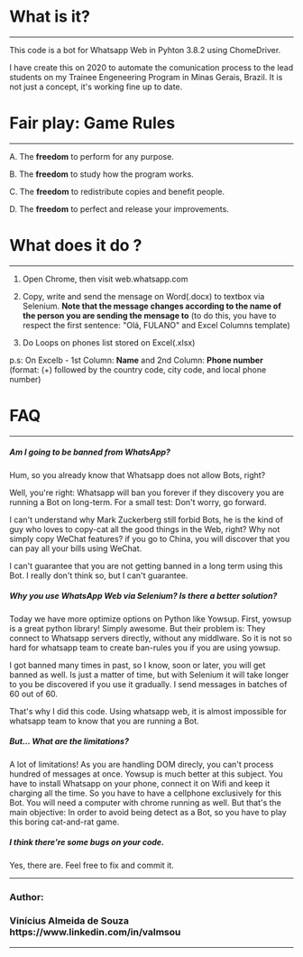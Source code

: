 <h1>What is it?</h1>
  <hr>
  
This code is a bot for Whatsapp Web in Pyhton 3.8.2 using ChomeDriver.

I have create this on 2020 to automate the comunication process to the lead students on my Trainee Engeneering Program in Minas Gerais, Brazil. It is not just a concept, it's working fine up to date.

<h1>Fair play: Game Rules</h1>
<hr>

A. The <b>freedom</b> to perform for any purpose.</n>

B. The <b>freedom</b> to study how the program works.</n>

C. The <b>freedom</b> to redistribute copies and benefit people.</n>

D. The <b>freedom</b> to perfect and release your improvements.</n>


<h1>What does it do ?</h1>
<hr>

1. Open Chrome, then visit web.whatsapp.com</n>

2. Copy, write and send the mensage on Word(.docx) to textbox via Selenium. <b>Note that the message changes according to the name of the person you are sending the mensage to</b> (to do this, you have to respect the first sentence: "Olá, FULANO" and Excel Columns template)</n>

3. Do Loops on phones list stored on Excel(.xlsx)</n>

p.s: On Excelb - 1st Column: <b>Name</b> and 2nd Column: <b>Phone number</b> (format:  (+) followed by the country code, city code, and local phone number)    

<h1>FAQ</h1>
<hr>
<h5>Am I going to be banned from WhatsApp?</h5>
Hum, so you already know that Whatsapp does not allow Bots, right?

Well, you're right: Whatsapp will ban you forever if they discovery you are running a Bot on long-term. For a small test: Don't worry, go forward.

I can't understand why Mark Zuckerberg still forbid Bots, he is the kind of guy who loves to copy-cat all the good things in the Web, right? Why not simply copy WeChat features? if you go to China, you will discover that you can pay all your bills using WeChat.

I can't guarantee that you are not getting banned in a long term using this Bot. I really don't think so, but I can't guarantee.


<h5>Why you use WhatsApp Web via Selenium? Is there a better solution?</h5>
Today we have more optimize options on Python like Yowsup.
First, yowsup is a great python library! Simply awesome.
But their problem is: They connect to Whatsapp servers directly, without any middlware. So it is not so hard for whatsapp team to create ban-rules you if you are using yowsup.

I got banned many times in past, so I know, soon or later, you will get banned as well. Is just a matter of time, but with Selenium it will take longer to you be discovered if you use it gradually. I send messages in batches of 60 out of 60. 

That's why I did this code. Using whatsapp web, it is almost impossible for whatsapp team to know that you are running a Bot.


<h5>But... What are the limitations?</h5>
A lot of limitations!
As you are handling DOM direcly, you can't process hundred of messages at once. Yowsup is much better at this subject.
You have to install Whatsapp on your phone, connect it on Wifi and keep it charging all the time. So you have to have a cellphone exclusively for this Bot. You will need a computer with chrome running as well. But that's the main objective: In order to avoid being detect as a Bot, so you have to play this boring cat-and-rat game.

<h5>I think there're some bugs on your code.</h5>
Yes, there are.
Feel free to fix and commit it.

<hr>
<h3>Author:</h3> <h3>Vinícius Almeida de Souza https://www.linkedin.com/in/valmsou</h3> 
<hr>
  

